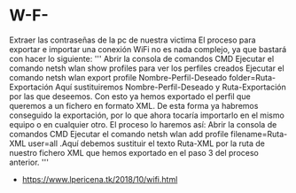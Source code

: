 # W-F-
Extraer las contraseñas de la pc de nuestra victima
El proceso para exportar e importar una conexión WiFi no es nada complejo, ya que bastará con hacer lo siguiente:
'''
Abrir la consola de comandos CMD
Ejecutar el comando netsh wlan show profiles para ver los perfiles creados
Ejecutar el comando netsh wlan export profile Nombre-Perfil-Deseado folder=Ruta-Exportación
Aquí sustituiremos Nombre-Perfil-Deseado y Ruta-Exportación por las que deseemos. Con esto ya hemos exportado el perfil que queremos a un fichero en formato XML. De esta forma ya habremos conseguido la exportación, por lo que ahora tocaría importarlo en el mismo equipo o en cualquier otro. El proceso lo haremos así:
Abrir la consola de comandos CMD
Ejecutar el comando netsh wlan add profile filename=Ruta-XML user=all .Aquí debemos sustituir el texto Ruta-XML por la ruta de nuestro fichero XML que hemos exportado en el paso 3 del proceso anterior.
'''
- https://www.lpericena.tk/2018/10/wifi.html
